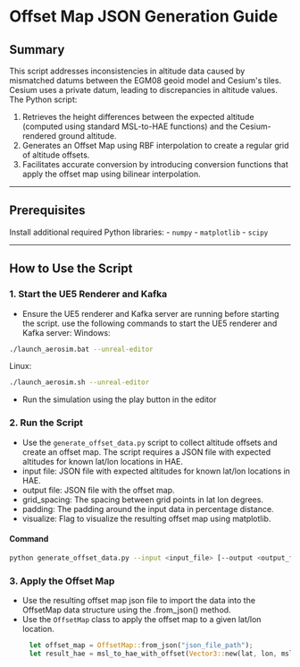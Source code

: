 # Offset Map JSON Generation Guide

## Summary

This script addresses inconsistencies in altitude data caused by mismatched datums between the EGM08 geoid model and Cesium's tiles. Cesium uses a private datum, leading to discrepancies in altitude values. The Python script:

1. Retrieves the height differences between the expected altitude (computed using standard MSL-to-HAE functions) and the Cesium-rendered ground altitude.
2. Generates an Offset Map using RBF interpolation to create a regular grid of altitude offsets.
3. Facilitates accurate conversion by introducing conversion functions that apply the offset map using bilinear interpolation.

---

## Prerequisites
Install additional required Python libraries:
    - `numpy`
    - `matplotlib`
    - `scipy`

---

## How to Use the Script

### 1. Start the UE5 Renderer and Kafka

- Ensure the UE5 renderer and Kafka server are running before starting the script.
use the following commands to start the UE5 renderer and Kafka server:
Windows:
```bash
./launch_aerosim.bat --unreal-editor
```
Linux:
```bash
./launch_aerosim.sh --unreal-editor
```

- Run the simulation using the play button in the editor

### 2. Run the Script

- Use the `generate_offset_data.py` script to collect altitude offsets and create an offset map. The script requires a JSON file with expected altitudes for known lat/lon locations in HAE.
- input file: JSON file with expected altitudes for known lat/lon locations in HAE.
- output file: JSON file with the offset map.
- grid_spacing: The spacing between grid points in lat lon degrees.
- padding: The padding around the input data in percentage distance.
- visualize: Flag to visualize the resulting offset map using matplotlib.

#### Command
```bash
python generate_offset_data.py --input <input_file> [--output <output_file>] [--grid_spacing <value>] [--padding <value>] [--visualize]
```

### 3. Apply the Offset Map

- Use the resulting offset map json file to import the data into the OffsetMap data structure using the .from_json() method.
- Use the `OffsetMap` class to apply the offset map to a given lat/lon location.

```rust
     let offset_map = OffsetMap::from_json("json_file_path");
     let result_hae = msl_to_hae_with_offset(Vector3::new(lat, lon, msl_alt), &geoid, &offset_map);
```
